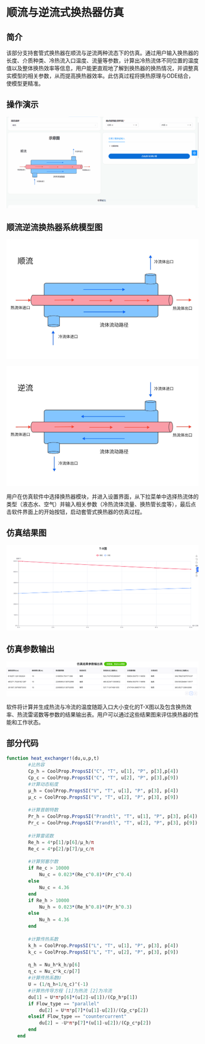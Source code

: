 # 顺流与逆流式换热器仿真

## 简介
该部分支持套管式换热器在顺流与逆流两种流态下的仿真。通过用户输入换热器的长度、介质种类、冷热流入口温度、流量等参数，计算出冷热流体不同位置的温度值以及整体换热效率等信息，用户能更直观地了解到换热器的换热情况，并调整真实模型的相关参数，从而提高换热器效率。此仿真过程将换热原理与ODE结合，使模型更精准。

## 操作演示
![](../assets/静态仿真/顺流逆流换热器仿真/顺逆流换热器.gif)

## 顺流逆流换热器系统模型图
  
![](../assets/静态仿真/顺流逆流换热器仿真/顺流换热器系统图.jpg)

![](../assets/静态仿真/顺流逆流换热器仿真/逆流换热器系统图.jpg)

用户在仿真软件中选择换热器模块，并进入设置界面，从下拉菜单中选择热流体的类型（液态水、空气）并输入相关参数（冷热流体流量、换热管长度等），最后点击软件界面上的开始按钮，启动套管式换热器的仿真过程。


##  仿真结果图


![](../assets/静态仿真/顺流逆流换热器仿真/顺流逆流换热器T—X图.png)

## 仿真参数输出

![](../assets/静态仿真/顺流逆流换热器仿真/参数输出表.png)

软件将计算并生成热流与冷流的温度随距入口大小变化的T-X图以及包含换热效率、热流雷诺数等参数的结果输出表。用户可以通过这些结果图来评估换热器的性能和工作状态。

## 部分代码
```julia
function heat_exchanger!(du,u,p,t)
		#比热容
		Cp_h = CoolProp.PropsSI("C", "T", u[1], "P", p[3],p[4])
		Cp_c = CoolProp.PropsSI("C", "T", u[2], "P", p[3],p[9])
		#计算动态粘度
		μ_h = CoolProp.PropsSI("V", "T", u[1], "P", p[3], p[4])
		μ_c = CoolProp.PropsSI("V", "T", u[2], "P", p[3], p[9])

		#计算普朗特数
		Pr_h = CoolProp.PropsSI("Prandtl", "T", u[1], "P", p[3], p[4])
		Pr_c = CoolProp.PropsSI("Prandtl", "T", u[2], "P", p[3], p[9])

		#计算雷诺数
		Re_h = 4*p[1]/p[6]/μ_h/π
		Re_c = 4*p[2]/p[7]/μ_c/π

		#计算努塞尔数
		if Re_c > 10000
			Nu_c = 0.023*(Re_c^0.8)*(Pr_c^0.4)
		else
			Nu_c = 4.36
		end
		if Re_h > 10000
			Nu_h = 0.023*(Re_h^0.8)*(Pr_h^0.3)
		else
			Nu_h = 4.36
		end

		#计算传热系数
		k_h = CoolProp.PropsSI("L", "T", u[1], "P", p[3], p[4])
		k_c = CoolProp.PropsSI("L", "T", u[2], "P", p[3], p[9])

		η_h = Nu_h*k_h/p[6]
		η_c = Nu_c*k_c/p[7]
		#计算传热系数U
		U = (1/η_h+1/η_c)^(-1)
		#计算热传导方程 [1]为热流 [2]为冷流
		du[1] = U*π*p[6]*(u[2]-u[1])/(Cp_h*p[1])
		if Flow_type == "parallel"
			du[2] = U*π*p[7]*(u[1]-u[2])/(Cp_c*p[2])
		elseif Flow_type == "countercurrent"
			du[2] = -U*π*p[7]*(u[1]-u[2])/(Cp_c*p[2])
		end
	end
```
